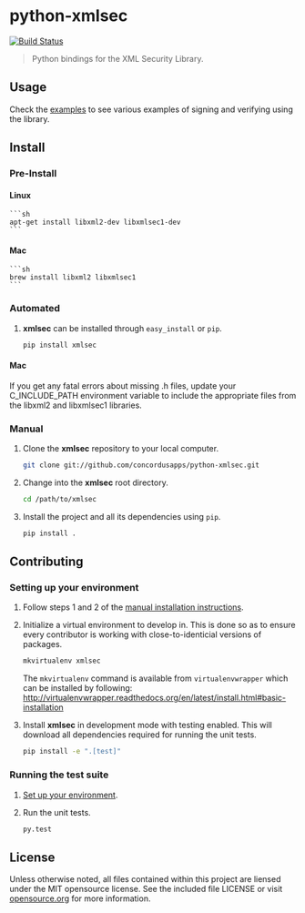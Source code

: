 # python-xmlsec
[![Build Status](https://travis-ci.org/concordusapps/python-xmlsec.png?branch=master)](https://travis-ci.org/concordusapps/python-xmlsec)
> Python bindings for the XML Security Library.

## Usage

Check the [examples](https://github.com/concordusapps/python-xmlsec/tree/master/tests/examples) to see various examples of signing and verifying using the library.

## Install

### Pre-Install

#### Linux

    ```sh
    apt-get install libxml2-dev libxmlsec1-dev
    ```

#### Mac

    ```sh
    brew install libxml2 libxmlsec1
    ```

### Automated

1. **xmlsec** can be installed through `easy_install` or `pip`.

   ```sh
   pip install xmlsec
   ```
   
#### Mac

If you get any fatal errors about missing .h files, update your C_INCLUDE_PATH environment variable to
include the appropriate files from the libxml2 and libxmlsec1 libraries.

### Manual

1. Clone the **xmlsec** repository to your local computer.

   ```sh
   git clone git://github.com/concordusapps/python-xmlsec.git
   ```

2. Change into the **xmlsec** root directory.

   ```sh
   cd /path/to/xmlsec
   ```

3. Install the project and all its dependencies using `pip`.

   ```sh
   pip install .
   ```

## Contributing

### Setting up your environment

1. Follow steps 1 and 2 of the [manual installation instructions][].

[manual installation instructions]: #manual

2. Initialize a virtual environment to develop in.
   This is done so as to ensure every contributor is working with
   close-to-identicial versions of packages.

   ```sh
   mkvirtualenv xmlsec
   ```

   The `mkvirtualenv` command is available from `virtualenvwrapper` which
   can be installed by following: http://virtualenvwrapper.readthedocs.org/en/latest/install.html#basic-installation

3. Install **xmlsec** in development mode with testing enabled.
   This will download all dependencies required for running the unit tests.

   ```sh
   pip install -e ".[test]"
   ```

### Running the test suite

1. [Set up your environment](#setting-up-your-environment).

2. Run the unit tests.

   ```sh
   py.test
   ```

## License

Unless otherwise noted, all files contained within this project are liensed under the MIT opensource license. See the included file LICENSE or visit [opensource.org][] for more information.

[opensource.org]: http://opensource.org/licenses/MIT
